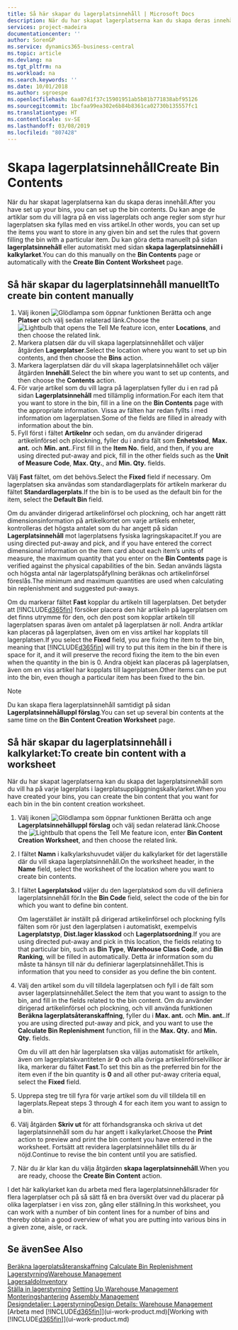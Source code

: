 ```yaml
---
title: Så här skapar du lagerplatsinnehåll | Microsoft Docs
description: När du har skapat lagerplatserna kan du skapa deras innehåll. Du kan ange de artiklar som du vill lagra på en viss lagerplats och ange regler som styr hur lagerplatsen ska fyllas med en viss artikel.
services: project-madeira
documentationcenter: ''
author: SorenGP
ms.service: dynamics365-business-central
ms.topic: article
ms.devlang: na
ms.tgt_pltfrm: na
ms.workload: na
ms.search.keywords: ''
ms.date: 10/01/2018
ms.author: sgroespe
ms.openlocfilehash: 6aa07d1f37c15901951ab5b81b771838abf95126
ms.sourcegitcommit: 1bcfaa99ea302e6b84b8361ca02730b135557fc1
ms.translationtype: HT
ms.contentlocale: sv-SE
ms.lasthandoff: 03/08/2019
ms.locfileid: "807428"
---
```

# <a name="create-bin-contents"></a><span data-ttu-id="45ba7-104">Skapa lagerplatsinnehåll</span><span class="sxs-lookup"><span data-stu-id="45ba7-104">Create Bin Contents</span></span>
<span data-ttu-id="45ba7-105">När du har skapat lagerplatserna kan du skapa deras innehåll.</span><span class="sxs-lookup"><span data-stu-id="45ba7-105">After you have set up your bins, you can set up the bin contents.</span></span> <span data-ttu-id="45ba7-106">Du kan ange de artiklar som du vill lagra på en viss lagerplats och ange regler som styr hur lagerplatsen ska fyllas med en viss artikel.</span><span class="sxs-lookup"><span data-stu-id="45ba7-106">In other words, you can set up the items you want to store in any given bin and set the rules that govern filling the bin with a particular item.</span></span> <span data-ttu-id="45ba7-107">Du kan göra detta manuellt på sidan **lagerplatsinnehåll** eller automatiskt med sidan **skapa lagerplatsinnehåll i kalkylarket**.</span><span class="sxs-lookup"><span data-stu-id="45ba7-107">You can do this manually on the **Bin Contents** page or automatically with the **Create Bin Content Worksheet** page.</span></span>

## <a name="to-create-bin-content-manually"></a><span data-ttu-id="45ba7-108">Så här skapar du lagerplatsinnehåll manuellt</span><span class="sxs-lookup"><span data-stu-id="45ba7-108">To create bin content manually</span></span>  
1.  <span data-ttu-id="45ba7-109">Välj ikonen ![Glödlampa som öppnar funktionen Berätta](media/ui-search/search_small.png "Berätta vad du vill göra") och ange **Platser** och välj sedan relaterad länk.</span><span class="sxs-lookup"><span data-stu-id="45ba7-109">Choose the ![Lightbulb that opens the Tell Me feature](media/ui-search/search_small.png "Tell me what you want to do") icon, enter **Locations**, and then choose the related link.</span></span>  
2.  <span data-ttu-id="45ba7-110">Markera platsen där du vill skapa lagerplatsinnehållet och väljer åtgärden **Lagerplatser**.</span><span class="sxs-lookup"><span data-stu-id="45ba7-110">Select the location where you want to set up bin contents,  and then choose the **Bins** action.</span></span>  
3.  <span data-ttu-id="45ba7-111">Markera lagerplatsen där du vill skapa lagerplatsinnehållet och väljer åtgärden **Innehåll**.</span><span class="sxs-lookup"><span data-stu-id="45ba7-111">Select the bin where you want to set up contents, and then choose the **Contents** action.</span></span>  
4.  <span data-ttu-id="45ba7-112">För varje artikel som du vill lagra på lagerplatsen fyller du i en rad på sidan **Lagerplatsinnehåll** med tillämplig information.</span><span class="sxs-lookup"><span data-stu-id="45ba7-112">For each item that you want to store in the bin, fill in a line on the **Bin Contents** page with the appropriate information.</span></span> <span data-ttu-id="45ba7-113">Vissa av fälten har redan fyllts i med information om lagerplatsen.</span><span class="sxs-lookup"><span data-stu-id="45ba7-113">Some of the fields are filled in already with information about the bin.</span></span>  
5.  <span data-ttu-id="45ba7-114">Fyll först i fältet **Artikelnr** och sedan, om du använder dirigerad artikelinförsel och plockning, fyller du i andra fält som **Enhetskod**, **Max. ant.** och **Min. ant.**.</span><span class="sxs-lookup"><span data-stu-id="45ba7-114">First fill in the **Item No.** field, and then, if you are using directed put-away and pick, fill in the other fields such as the **Unit of Measure Code**, **Max. Qty.**, and **Min. Qty.** fields.</span></span>  

<span data-ttu-id="45ba7-115">Välj **Fast** fältet, om det behövs.</span><span class="sxs-lookup"><span data-stu-id="45ba7-115">Select the **Fixed** field if necessary.</span></span> <span data-ttu-id="45ba7-116">Om lagerplatsen ska användas som standardlagerplats för artikeln markerar du fältet **Standardlagerplats**.</span><span class="sxs-lookup"><span data-stu-id="45ba7-116">If the bin is to be used as the default bin for the item, select the **Default Bin** field.</span></span>  

<span data-ttu-id="45ba7-117">Om du använder dirigerad artikelinförsel och plockning, och har angett rätt dimensionsinformation på artikelkortet om varje artikels enheter, kontrolleras det högsta antalet som du har angett på sidan **Lagerplatsinnehåll** mot lagerplatsens fysiska lagringskapacitet.</span><span class="sxs-lookup"><span data-stu-id="45ba7-117">If you are using directed put-away and pick, and if you have entered the correct dimensional information on the item card about each item’s units of measure, the maximum quantity that you enter on the **Bin Contents** page is verified against the physical capabilities of the bin.</span></span> <span data-ttu-id="45ba7-118">Sedan används lägsta och högsta antal när lagerplatspåfyllning beräknas och artikelinförsel föreslås.</span><span class="sxs-lookup"><span data-stu-id="45ba7-118">The minimum and maximum quantities are used when calculating bin replenishment and suggested put-aways.</span></span>  

<span data-ttu-id="45ba7-119">Om du markerar fältet **Fast** kopplar du artikeln till lagerplatsen. Det betyder att [!INCLUDE[d365fin](includes/d365fin_md.md)] försöker placera den här artikeln på lagerplatsen om det finns utrymme för den, och den post som kopplar artikeln till lagerplatsen sparas även om antalet på lagerplatsen är noll. Andra artiklar kan placeras på lagerplatsen, även om en viss artikel har kopplats till lagerplatsen.</span><span class="sxs-lookup"><span data-stu-id="45ba7-119">If you select the **Fixed** field, you are fixing the item to the bin, meaning that [!INCLUDE[d365fin](includes/d365fin_md.md)] will try to put this item in the bin if there is space for it, and it will preserve the record fixing the item to the bin even when the quantity in the bin is 0.</span></span> <span data-ttu-id="45ba7-120">Andra objekt kan placeras på lagerplatsen, även om en viss artikel har kopplats till lagerplatsen.</span><span class="sxs-lookup"><span data-stu-id="45ba7-120">Other items can be put into the bin, even though a particular item has been fixed to the bin.</span></span>  

> [!NOTE]  
>  <span data-ttu-id="45ba7-121">Du kan skapa flera lagerplatsinnehåll samtidigt på sidan **Lagerplatsinnehålluppl förslag**.</span><span class="sxs-lookup"><span data-stu-id="45ba7-121">You can set up several bin contents at the same time on the **Bin Content Creation Worksheet** page.</span></span>  

## <a name="to-create-bin-content-with-a-worksheet"></a><span data-ttu-id="45ba7-122">Så här skapar du lagerplatsinnehåll i kalkylarket:</span><span class="sxs-lookup"><span data-stu-id="45ba7-122">To create bin content with a worksheet</span></span>  
<span data-ttu-id="45ba7-123">När du har skapat lagerplatserna kan du skapa det lagerplatsinnehåll som du vill ha på varje lagerplats i lagerplatsuppläggningskalkylarket.</span><span class="sxs-lookup"><span data-stu-id="45ba7-123">When you have created your bins, you can create the bin content that you want for each bin in the bin content creation worksheet.</span></span>

1.  <span data-ttu-id="45ba7-124">Välj ikonen ![Glödlampa som öppnar funktionen Berätta](media/ui-search/search_small.png "Berätta vad du vill göra") och ange **Lagerplatsinnehålluppl förslag** och välj sedan relaterad länk.</span><span class="sxs-lookup"><span data-stu-id="45ba7-124">Choose the ![Lightbulb that opens the Tell Me feature](media/ui-search/search_small.png "Tell me what you want to do") icon, enter **Bin Content Creation Worksheet**, and then choose the related link.</span></span>  
2.  <span data-ttu-id="45ba7-125">I fältet **Namn** i kalkylarkshuvudet väljer du kalkylarket för det lagerställe där du vill skapa lagerplatsinnehåll.</span><span class="sxs-lookup"><span data-stu-id="45ba7-125">On the worksheet header, in the **Name** field, select the worksheet of the location where you want to create bin contents.</span></span>  
3.  <span data-ttu-id="45ba7-126">I fältet **Lagerplatskod** väljer du den lagerplatskod som du vill definiera lagerplatsinnehåll för.</span><span class="sxs-lookup"><span data-stu-id="45ba7-126">In the **Bin Code** field, select the code of the bin for which you want to define bin content.</span></span>   

    <span data-ttu-id="45ba7-127">Om lagerstället är inställt på dirigerad artikelinförsel och plockning fylls fälten som rör just den lagerplatsen i automatiskt, exempelvis **Lagerplatstyp**, **Dist.lager klasskod** och **Lagerplatsordning**.</span><span class="sxs-lookup"><span data-stu-id="45ba7-127">If you are using directed put-away and pick in this location, the fields relating to that particular bin, such as **Bin Type**, **Warehouse Class Code**, and **Bin Ranking**, will be filled in automatically.</span></span> <span data-ttu-id="45ba7-128">Detta är information som du måste ta hänsyn till när du definierar lagerplatsinnehållet.</span><span class="sxs-lookup"><span data-stu-id="45ba7-128">This is information that you need to consider as you define the bin content.</span></span>  
4.  <span data-ttu-id="45ba7-129">Välj den artikel som du vill tilldela lagerplatsen och fyll i de fält som avser lagerplatsinnehållet.</span><span class="sxs-lookup"><span data-stu-id="45ba7-129">Select the item that you want to assign to the bin, and fill in the fields related to the bin content.</span></span> <span data-ttu-id="45ba7-130">Om du använder dirigerad artikelinförsel och plockning, och vill använda funktionen **Beräkna lagerplatsåteranskaffning**, fyller du i **Max. ant.** och **Min. ant.**.</span><span class="sxs-lookup"><span data-stu-id="45ba7-130">If you are using directed put-away and pick, and you want to use the **Calculate Bin Replenishment** function, fill in the **Max. Qty.** and **Min. Qty.** fields.</span></span>  

    <span data-ttu-id="45ba7-131">Om du vill att den här lagerplatsen ska väljas automatiskt för artikeln, även om lagerplatskvantiteten är **0** och alla övriga artikelinförselvillkor är lika, markerar du fältet **Fast**.</span><span class="sxs-lookup"><span data-stu-id="45ba7-131">To set this bin as the preferred bin for the item even if the bin quantity is **0** and all other put-away criteria equal, select the **Fixed** field.</span></span>  
5.  <span data-ttu-id="45ba7-132">Upprepa steg tre till fyra för varje artikel som du vill tilldela till en lagerplats.</span><span class="sxs-lookup"><span data-stu-id="45ba7-132">Repeat steps 3 through 4 for each item you want to assign to a bin.</span></span>  
6.  <span data-ttu-id="45ba7-133">Välj åtgärden **Skriv ut** för att förhandsgranska och skriva ut det lagerplatsinnehåll som du har angett i kalkylarket.</span><span class="sxs-lookup"><span data-stu-id="45ba7-133">Choose the **Print** action to preview and print the bin content you have entered in the worksheet.</span></span> <span data-ttu-id="45ba7-134">Fortsätt att revidera lagerplatsinnehållet tills du är nöjd.</span><span class="sxs-lookup"><span data-stu-id="45ba7-134">Continue to revise the bin content until you are satisfied.</span></span>  
7.  <span data-ttu-id="45ba7-135">När du är klar kan du välja åtgärden **skapa lagerplatsinnehåll**.</span><span class="sxs-lookup"><span data-stu-id="45ba7-135">When you are ready, choose the **Create Bin Content** action.</span></span>  

<span data-ttu-id="45ba7-136">I det här kalkylarket kan du arbeta med flera lagerplatsinnehållsrader för flera lagerplatser och på så sätt få en bra översikt över vad du placerar på olika lagerplatser i en viss zon, gång eller ställning.</span><span class="sxs-lookup"><span data-stu-id="45ba7-136">In this worksheet, you can work with a number of bin content lines for a number of bins and thereby obtain a good overview of what you are putting into various bins in a given zone, aisle, or rack.</span></span>  

## <a name="see-also"></a><span data-ttu-id="45ba7-137">Se även</span><span class="sxs-lookup"><span data-stu-id="45ba7-137">See Also</span></span>
<span data-ttu-id="45ba7-138">[Beräkna lagerplatsåteranskaffning](warehouse-how-to-calculate-bin-replenishment.md)  </span><span class="sxs-lookup"><span data-stu-id="45ba7-138">[Calculate Bin Replenishment](warehouse-how-to-calculate-bin-replenishment.md)  </span></span>  
[<span data-ttu-id="45ba7-139">Lagerstyrning</span><span class="sxs-lookup"><span data-stu-id="45ba7-139">Warehouse Management</span></span>](warehouse-manage-warehouse.md)  
[<span data-ttu-id="45ba7-140">Lagersaldo</span><span class="sxs-lookup"><span data-stu-id="45ba7-140">Inventory</span></span>](inventory-manage-inventory.md)  
<span data-ttu-id="45ba7-141">[Ställa in lagerstyrning](warehouse-setup-warehouse.md)   </span><span class="sxs-lookup"><span data-stu-id="45ba7-141">[Setting Up Warehouse Management](warehouse-setup-warehouse.md)   </span></span>  
<span data-ttu-id="45ba7-142">[Monteringshantering](assembly-assemble-items.md)  </span><span class="sxs-lookup"><span data-stu-id="45ba7-142">[Assembly Management](assembly-assemble-items.md)  </span></span>  
[<span data-ttu-id="45ba7-143">Designdetaljer: Lagerstyrning</span><span class="sxs-lookup"><span data-stu-id="45ba7-143">Design Details: Warehouse Management</span></span>](design-details-warehouse-management.md)  
<span data-ttu-id="45ba7-144">[Arbeta med [!INCLUDE[d365fin](includes/d365fin_md.md)]](ui-work-product.md)</span><span class="sxs-lookup"><span data-stu-id="45ba7-144">[Working with [!INCLUDE[d365fin](includes/d365fin_md.md)]](ui-work-product.md)</span></span>
